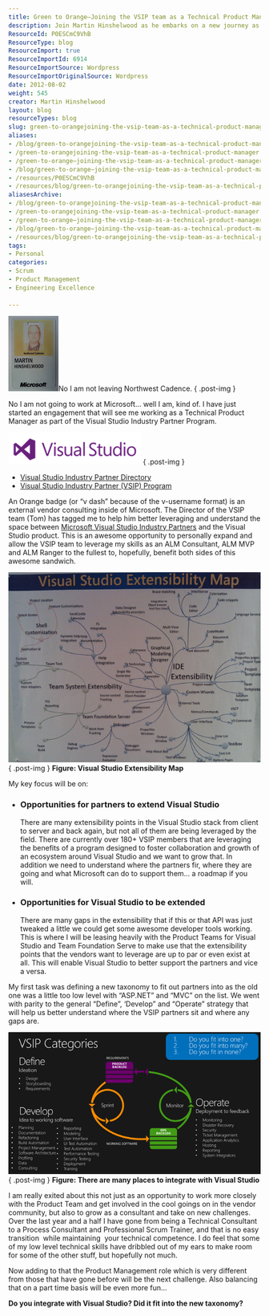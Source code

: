 ```yaml
---
title: Green to Orange–Joining the VSIP team as a Technical Product Manager
description: Join Martin Hinshelwood as he embarks on a new journey as a Technical Product Manager with the VSIP team, enhancing Visual Studio's partner ecosystem.
ResourceId: P0ESCmC9VhB
ResourceType: blog
ResourceImport: true
ResourceImportId: 6914
ResourceImportSource: Wordpress
ResourceImportOriginalSource: Wordpress
date: 2012-08-02
weight: 545
creator: Martin Hinshelwood
layout: blog
resourceTypes: blog
slug: green-to-orangejoining-the-vsip-team-as-a-technical-product-manager
aliases:
- /blog/green-to-orangejoining-the-vsip-team-as-a-technical-product-manager
- /green-to-orangejoining-the-vsip-team-as-a-technical-product-manager
- /green-to-orange–joining-the-vsip-team-as-a-technical-product-manager
- /blog/green-to-orange–joining-the-vsip-team-as-a-technical-product-manager
- /resources/P0ESCmC9VhB
- /resources/blog/green-to-orangejoining-the-vsip-team-as-a-technical-product-manager
aliasesArchive:
- /blog/green-to-orangejoining-the-vsip-team-as-a-technical-product-manager
- /green-to-orangejoining-the-vsip-team-as-a-technical-product-manager
- /green-to-orange–joining-the-vsip-team-as-a-technical-product-manager
- /blog/green-to-orange–joining-the-vsip-team-as-a-technical-product-manager
- /resources/blog/green-to-orangejoining-the-vsip-team-as-a-technical-product-manager
tags:
- Personal
categories:
- Scrum
- Product Management
- Engineering Excellence

---
```

![image](images/image-3-3.png "image")No I am not leaving Northwest Cadence.
{ .post-img }

No I am not going to work at Microsoft… well I am, kind of. I have just started an engagement that will see me working as a Technical Product Manager as part of the Visual Studio Industry Partner Program.

[![vsip-logo-2012](images/vsip-logo-2012_thumb-4-4.png "vsip-logo-2012")](http://blog.hinshelwood.com/files/2012/08/vsip-logo-2012.png)
{ .post-img }

- [Visual Studio Industry Partner Directory](http://www.microsoft.com/visualstudio/en-us/partner-directory-industry)
- [Visual Studio Industry Partner (VSIP) Program](http://msdn.microsoft.com/en-us/vstudio/dd637761)

An Orange badge (or “v dash” because of the v-username format) is an external vendor consulting inside of Microsoft. The Director of the VSIP team (Tom) has tagged me to help him better leveraging and understand the space between [Microsoft Visual Studio Industry Partners](https://vsipprogram.com) and the Visual Studio product. This is an awesome opportunity to personally expand and allow the VSIP team to leverage my skills as an ALM Consultant, ALM MVP and ALM Ranger to the fullest to, hopefully, benefit both sides of this awesome sandwich.

[![image](images/image_thumb-1-1.png "image")](http://blog.hinshelwood.com/files/2012/08/image1.png)  
{ .post-img }
**Figure: Visual Studio Extensibility Map**

My key focus will be on:

- ### Opportunities for partners to extend Visual Studio
  There are many extensibility points in the Visual Studio stack from client to server and back again, but not all of them are being leveraged by the field. There are currently over 180+ VSIP members that are leveraging the benefits of a program designed to foster collaboration and growth of an ecosystem around Visual Studio and we want to grow that. In addition we need to understand where the partners fir, where they are going and what Microsoft can do to support them… a roadmap if you will.
- ### Opportunities for Visual Studio to be extended
  There are many gaps in the extensibility that if this or that API was just tweaked a little we could get some awesome developer tools working. This is where I will be leasing heavily with the Product Teams for Visual Studio and Team Foundation Serve to make use that the extensibility points that the vendors want to leverage are up to par or even exist at all. This will enable Visual Studio to better support the partners and vice a versa.

My first task was defining a new taxonomy to fit out partners into as the old one was a little too low level with “ASP.NET” and “MVC” on the list. We went with parity to the general “Define”, ‘Develop” and “Operate” strategy that will help us better understand where the VSIP partners sit and where any gaps are.

[![image](images/image_thumb1-2-2.png "image")](http://blog.hinshelwood.com/files/2012/08/image2.png)  
{ .post-img }
**Figure: There are many places to integrate with Visual Studio**

I am really exited about this not just as an opportunity to work more closely with the Product Team and get involved in the cool goings on in the vendor community, but also to grow as a consultant and take on new challenges. Over the last year and a half I have gone from being a Technical Consultant to a Process Consultant and Professional Scrum Trainer, and that is no easy transition  while maintaining  your technical competence. I do feel that some of my low level technical skills have dribbled out of my ears to make room for some of the other stuff, but hopefully not much.

Now adding to that the Product Management role which is very different from those that have gone before will be the next challenge. Also balancing that on a part time basis will be even more fun…

**Do you integrate with Visual Studio? Did it fit into the new taxonomy?**
